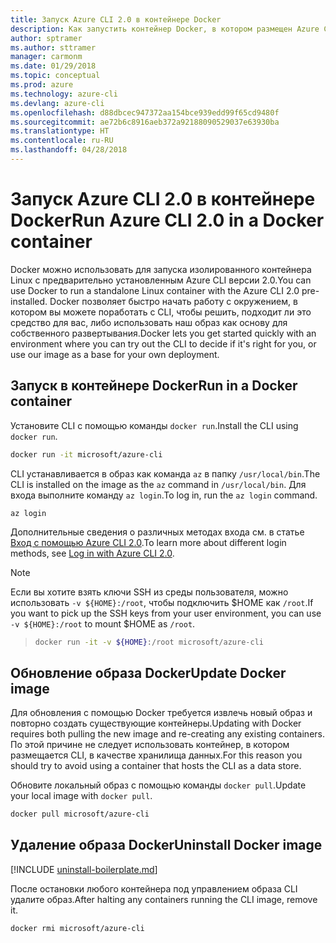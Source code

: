 ```yaml
---
title: Запуск Azure CLI 2.0 в контейнере Docker
description: Как запустить контейнер Docker, в котором размещен Azure CLI 2.0
author: sptramer
ms.author: sttramer
manager: carmonm
ms.date: 01/29/2018
ms.topic: conceptual
ms.prod: azure
ms.technology: azure-cli
ms.devlang: azure-cli
ms.openlocfilehash: d88dbcec947372aa154bce939edd99f65cd9480f
ms.sourcegitcommit: ae72b6c8916aeb372a92188090529037e63930ba
ms.translationtype: HT
ms.contentlocale: ru-RU
ms.lasthandoff: 04/28/2018
---
```

# <a name="run-azure-cli-20-in-a-docker-container"></a><span data-ttu-id="636f2-103">Запуск Azure CLI 2.0 в контейнере Docker</span><span class="sxs-lookup"><span data-stu-id="636f2-103">Run Azure CLI 2.0 in a Docker container</span></span>

<span data-ttu-id="636f2-104">Docker можно использовать для запуска изолированного контейнера Linux с предварительно установленным Azure CLI версии 2.0.</span><span class="sxs-lookup"><span data-stu-id="636f2-104">You can use Docker to run a standalone Linux container with the Azure CLI 2.0 pre-installed.</span></span> <span data-ttu-id="636f2-105">Docker позволяет быстро начать работу с окружением, в котором вы можете поработать с CLI, чтобы решить, подходит ли это средство для вас, либо использовать наш образ как основу для собственного развертывания.</span><span class="sxs-lookup"><span data-stu-id="636f2-105">Docker lets you get started quickly with an environment where you can try out the CLI to decide if it's right for you, or use our image as a base for your own deployment.</span></span>

## <a name="run-in-a-docker-container"></a><span data-ttu-id="636f2-106">Запуск в контейнере Docker</span><span class="sxs-lookup"><span data-stu-id="636f2-106">Run in a Docker container</span></span>

<span data-ttu-id="636f2-107">Установите CLI с помощью команды `docker run`.</span><span class="sxs-lookup"><span data-stu-id="636f2-107">Install the CLI using `docker run`.</span></span>

   ```bash
   docker run -it microsoft/azure-cli
   ```

<span data-ttu-id="636f2-108">CLI устанавливается в образ как команда `az` в папку `/usr/local/bin`.</span><span class="sxs-lookup"><span data-stu-id="636f2-108">The CLI is installed on the image as the `az` command in `/usr/local/bin`.</span></span> <span data-ttu-id="636f2-109">Для входа выполните команду `az login`.</span><span class="sxs-lookup"><span data-stu-id="636f2-109">To log in, run the `az login` command.</span></span>

```azurecli
az login
```

<span data-ttu-id="636f2-110">Дополнительные сведения о различных методах входа см. в статье [Вход с помощью Azure CLI 2.0](authenticate-azure-cli.md).</span><span class="sxs-lookup"><span data-stu-id="636f2-110">To learn more about different login methods, see [Log in with Azure CLI 2.0](authenticate-azure-cli.md).</span></span>

> [!NOTE]
> <span data-ttu-id="636f2-111">Если вы хотите взять ключи SSH из среды пользователя, можно использовать `-v ${HOME}:/root`, чтобы подключить $HOME как `/root`.</span><span class="sxs-lookup"><span data-stu-id="636f2-111">If you want to pick up the SSH keys from your user environment, you can use `-v ${HOME}:/root` to mount $HOME as `/root`.</span></span>

> ```bash
> docker run -it -v ${HOME}:/root microsoft/azure-cli
> ```

## <a name="update-docker-image"></a><span data-ttu-id="636f2-112">Обновление образа Docker</span><span class="sxs-lookup"><span data-stu-id="636f2-112">Update Docker image</span></span>

<span data-ttu-id="636f2-113">Для обновления с помощью Docker требуется извлечь новый образ и повторно создать существующие контейнеры.</span><span class="sxs-lookup"><span data-stu-id="636f2-113">Updating with Docker requires both pulling the new image and re-creating any existing containers.</span></span> <span data-ttu-id="636f2-114">По этой причине не следует использовать контейнер, в котором размещается CLI, в качестве хранилища данных.</span><span class="sxs-lookup"><span data-stu-id="636f2-114">For this reason you should try to avoid using a container that hosts the CLI as a data store.</span></span>

<span data-ttu-id="636f2-115">Обновите локальный образ с помощью команды `docker pull`.</span><span class="sxs-lookup"><span data-stu-id="636f2-115">Update your local image with `docker pull`.</span></span>

```bash
docker pull microsoft/azure-cli
```

## <a name="uninstall-docker-image"></a><span data-ttu-id="636f2-116">Удаление образа Docker</span><span class="sxs-lookup"><span data-stu-id="636f2-116">Uninstall Docker image</span></span>

[!INCLUDE [uninstall-boilerplate.md](includes/uninstall-boilerplate.md)]

<span data-ttu-id="636f2-117">После остановки любого контейнера под управлением образа CLI удалите образ.</span><span class="sxs-lookup"><span data-stu-id="636f2-117">After halting any containers running the CLI image, remove it.</span></span>

```bash
docker rmi microsoft/azure-cli
```
